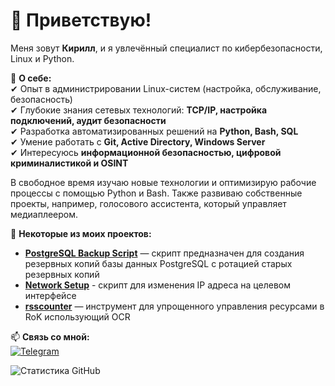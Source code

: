 # 👋 Приветствую!  

Меня зовут **Кирилл**, и я увлечённый специалист по кибербезопасности, Linux и Python.  

🚀 **О себе:**  
✔ Опыт в администрировании Linux-систем (настройка, обслуживание, безопасность)  
✔ Глубокие знания сетевых технологий: **TCP/IP, настройка подключений, аудит безопасности**  
✔ Разработка автоматизированных решений на **Python, Bash, SQL**  
✔ Умение работать с **Git, Active Directory, Windows Server**  
✔ Интересуюсь **информационной безопасностью, цифровой криминалистикой и OSINT**  

В свободное время изучаю новые технологии и оптимизирую рабочие процессы с помощью Python и Bash. Также развиваю собственные проекты, например, голосового ассистента, который управляет медиаплеером.  

📂 **Некоторые из моих проектов:**  
- **[PostgreSQL Backup Script](https://github.com/JustKirill1/backup_script)** — скрипт предназначен для создания резервных копий базы данных PostgreSQL с ротацией старых резервных копий
- **[Network Setup](https://github.com/JustKirill1/ithub_network_setup)** - скрипт для изменения IP адреса на целевом интерфейсе
- **[rsscounter](https://github.com/JustKirill1/rsscounter)** — инструмент для упрощенного управления ресурсами в RoK использующий OCR

📫 **Связь со мной:**  
[![Telegram](https://img.shields.io/badge/Telegram-blue?style=flat&logo=telegram)](https://t.me/juuski)

![Статистика GitHub](https://github-readme-stats.vercel.app/api?username=JustKirill1&show_icons=true&theme=radical)
